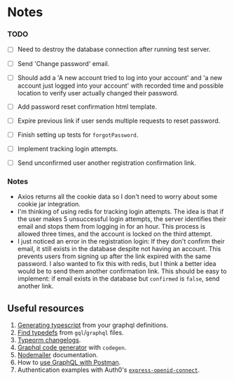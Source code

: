 # Notes

### TODO

- [ ] Need to destroy the database connection after running test server.
- [ ] Send 'Change password' email.
- [ ] Should add a 'A new account tried to log into your account' and 'a new account just logged into your account' with recorded time and possible location to verify user actually changed their password.
- [ ] Add password reset confirmation html template.
- [ ] Expire previous link if user sends multiple requests to reset password.
- [ ] Finish setting up tests for `forgotPassword`.
- [ ] Implement tracking login attempts.
- [ ] Send unconfirmed user another registration confirmation link.


### Notes

- Axios returns all the cookie data so I don't need to worry about some cookie jar integration.
- I'm thinking of using redis for tracking login attempts. The idea is that if the user makes 5 unsuccessful login 
attempts, the server identifies their email and stops them from logging in for an hour. This process is allowed three times,
and the account is locked on the third attempt.
- I just noticed an error in the registration login: If they don't confirm their email, it still exists in the database despite
not having an account. This prevents users from signing up after the link expired with the same password. I also wanted to fix this
with redis, but I think a better idea would be to send them another confirmation link. This should be easy to implement: if email exists in the database but `confirmed` is `false`, send another link.


## Useful resources

1. [Generating typescript](https://www.youtube.com/watch?v=rT_jKDNMgRw) from your graphql definitions.
1. [Find typedefs](https://github.com/ardatan/graphql-tools/issues/1932) from `gql`/`graphql` files.
1. [Typeorm changelogs](https://github.com/typeorm/typeorm/blob/master/CHANGELOG.md).
1. [Graphql code generator](https://www.graphql-code-generator.com/docs/config-reference/codegen-config) with `codegen`.
1. [Nodemailer](https://nodemailer.com/about/) documentation.
1. How to [use GraphQL with Postman](https://www.apollographql.com/blog/tooling/graphql-ide/how-to-use-graphql-with-postman/).
1. Authentication examples with Auth0's [`express-openid-connect`](https://github.com/auth0/express-openid-connect/blob/master/EXAMPLES.md).